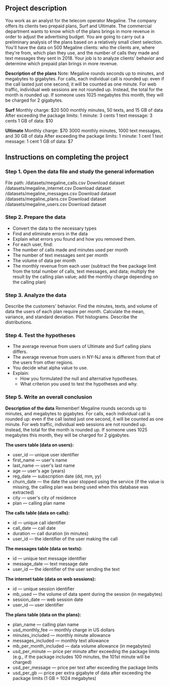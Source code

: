 ## Project description
You work as an analyst for the telecom operator Megaline. The company offers its clients two prepaid plans, Surf and Ultimate. The commercial department wants to know which of the plans brings in more revenue in order to adjust the advertising budget. 
You are going to carry out a preliminary analysis of the plans based on a relatively small client selection. You'll have the data on 500 Megaline clients: who the clients are, where they're from, which plan they use, and the number of calls they made and text messages they sent in 2018. Your job is to analyze clients' behavior and determine which prepaid plan brings in more revenue. 

**Description of the plans**
Note: Megaline rounds seconds up to minutes, and megabytes to gigabytes. For calls, each individual call is rounded up: even if the call lasted just one second, it will be counted as one minute. For web traffic, individual web sessions are not rounded up. Instead, the total for the month is rounded up. If someone uses 1025 megabytes this month, they will be charged for 2 gigabytes.
  
  **Surf**
  Monthly charge: $20
  500 monthly minutes, 50 texts, and 15 GB of data
  After exceeding the package limits:
  1 minute: 3 cents
  1 text message: 3 cents
  1 GB of data: $10
  
  **Ultimate**
  Monthly charge: $70
  3000 monthly minutes, 1000 text messages, and 30 GB of data
  After exceeding the package limits:
  1 minute: 1 cent
  1 text message: 1 cent
  1 GB of data: $7

## Instructions on completing the project

### Step 1. Open the data file and study the general information

File path: 
/datasets/megaline_calls.csv Download dataset
/datasets/megaline_internet.csv Download dataset
/datasets/megaline_messages.csv Download dataset
/datasets/megaline_plans.csv Download dataset
/datasets/megaline_users.csv Download dataset

### Step 2. Prepare the data
- Convert the data to the necessary types
- Find and eliminate errors in the data
- Explain what errors you found and how you removed them. 
- For each user, find:
- The number of calls made and minutes used per month
- The number of text messages sent per month
- The volume of data per month
- The monthly revenue from each user (subtract the free package limit from the total number of calls, text messages, and data; multiply the result by the calling plan value; add the monthly charge depending on the calling plan)

### Step 3. Analyze the data
Describe the customers' behavior. Find the minutes, texts, and volume of data the users of each plan require per month. Calculate the mean, variance, and standard deviation. Plot histograms. Describe the distributions. 

### Step 4. Test the hypotheses
- The average revenue from users of Ultimate and Surf calling plans differs.
- The average revenue from users in NY-NJ area is different from that of the users from other regions.
- You decide what alpha value to use.
- Explain:
   - How you formulated the null and alternative hypotheses.
   - What criterion you used to test the hypotheses and why.

### Step 5. Write an overall conclusion

**Description of the data**
Remember! Megaline rounds seconds up to minutes, and megabytes to gigabytes. For calls, each individual call is rounded up: even if the call lasted just one second, it will be counted as one minute. For web traffic, individual web sessions are not rounded up. Instead, the total for the month is rounded up. If someone uses 1025 megabytes this month, they will be charged for 2 gigabytes.

**The users table (data on users):**
  - user_id — unique user identifier
  - first_name — user's name
  - last_name — user's last name
  - age — user's age (years)
  - reg_date — subscription date (dd, mm, yy)
  - churn_date — the date the user stopped using the service (if the value is missing, the calling plan was being used when this database was extracted)
  - city — user's city of residence
  - plan — calling plan name

**The calls table (data on calls):**
  - id — unique call identifier
  - call_date — call date
  - duration — call duration (in minutes)
  - user_id — the identifier of the user making the call

**The messages table (data on texts):**
  - id — unique text message identifier
  - message_date — text message date
  - user_id — the identifier of the user sending the text

**The internet table (data on web sessions):**
  - id — unique session identifier
  - mb_used — the volume of data spent during the session (in megabytes)
  - session_date — web session date
  - user_id — user identifier

**The plans table (data on the plans):**
  - plan_name — calling plan name
  - usd_monthly_fee — monthly charge in US dollars
  - minutes_included — monthly minute allowance
  - messages_included — monthly text allowance
  - mb_per_month_included — data volume allowance (in megabytes)
  - usd_per_minute — price per minute after exceeding the package limits (e.g., if the package includes 100 minutes, the 101st minute will be charged)
  - usd_per_message — price per text after exceeding the package limits
  - usd_per_gb — price per extra gigabyte of data after exceeding the package limits (1 GB = 1024 megabytes)

